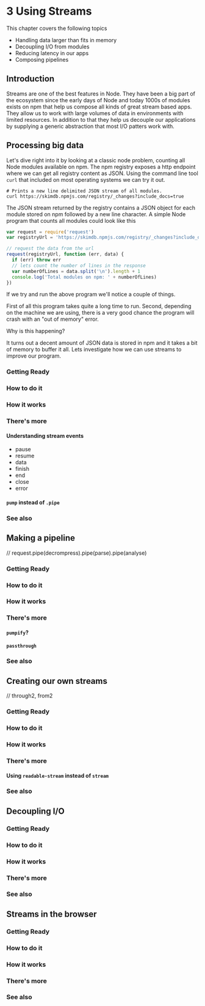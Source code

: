 # 3 Using Streams

This chapter covers the following topics

* Handling data larger than fits in memory
* Decoupling I/O from modules
* Reducing latency in our apps
* Composing pipelines

## Introduction

Streams are one of the best features in Node. They have been a big part of the ecosystem since the early days of Node and today 1000s of modules exists on npm that help us compose all kinds of great stream based apps. They allow us to work with large volumes of data in environments with limited resources. In addition to that they help us decouple our applications by supplying a generic abstraction that most I/O patters work with.

## Processing big data

Let's dive right into it by looking at a classic node problem, counting all Node modules available on npm.
The npm registry exposes a http endpoint where we can get all registry content as JSON. Using the command line tool `curl` that included on most operating systems we can try it out.

```
# Prints a new line delimited JSON stream of all modules.
curl https://skimdb.npmjs.com/registry/_changes?include_docs=true
```

The JSON stream returned by the registry contains a JSON object for each module stored on npm followed by a new line character.
A simple Node program that counts all modules could look like this

``` js
var request = require('request')
var registryUrl = 'https://skimdb.npmjs.com/registry/_changes?include_docs=true'

// request the data from the url
request(registryUrl, function (err, data) {
  if (err) throw err
  // lets count the number of lines in the response
  var numberOfLines = data.split('\n').length + 1
  console.log('Total modules on npm: ' + numberOfLines)
})
```

If we try and run the above program we'll notice a couple of things.

First of all this program takes quite a long time to run. Second, depending on the machine we are using, there is a very good chance the program will crash with an "out of memory" error.

Why is this happening?

It turns out a decent amount of JSON data is stored in npm and it takes a bit of memory to buffer it all. Lets investigate how we can use streams to improve our program.

### Getting Ready

### How to do it

### How it works

### There's more

#### Understanding stream events

* pause
* resume
* data
* finish
* end
* close
* error

#### `pump` instead of `.pipe`

### See also

## Making a pipeline

// request.pipe(decrompress).pipe(parse).pipe(analyse)

### Getting Ready

### How to do it

### How it works

### There's more

#### `pumpify`?

#### `passthrough`

### See also

## Creating our own streams

// through2, from2

### Getting Ready

### How to do it

### How it works

### There's more

#### Using `readable-stream` instead of `stream`

### See also

## Decoupling I/O

### Getting Ready

### How to do it

### How it works

### There's more

### See also

## Streams in the browser

### Getting Ready

### How to do it

### How it works

### There's more

### See also
